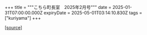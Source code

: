 +++
title = """こちら町長室　2025年2月号"""
date = 2025-01-31T07:00:00.000Z
expiryDate = 2025-05-01T03:14:10.830Z
tags = ["kuriyama"]
+++


[[source]](https://www.town.kuriyama.hokkaido.jp/site/mayor/30275.html)
